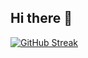 ## Hi there 👋

[![GitHub Streak](https://streak-stats.demolab.com?user=hamburgIar&theme=dark&hide_border=true)](https://git.io/streak-stats)
